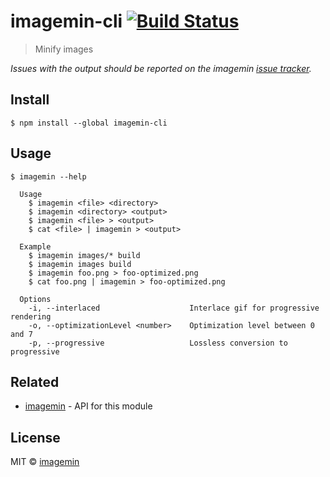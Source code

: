 # imagemin-cli [![Build Status](https://img.shields.io/travis/imagemin-cli/imagemin-cli.svg)](https://travis-ci.org/imagemin-cli/imagemin-cli)

> Minify images

*Issues with the output should be reported on the imagemin [issue tracker](https://github.com/imagemin/imagemin/issues).*


## Install

```
$ npm install --global imagemin-cli
```


## Usage

```
$ imagemin --help

  Usage
    $ imagemin <file> <directory>
    $ imagemin <directory> <output>
    $ imagemin <file> > <output>
    $ cat <file> | imagemin > <output>

  Example
    $ imagemin images/* build
    $ imagemin images build
    $ imagemin foo.png > foo-optimized.png
    $ cat foo.png | imagemin > foo-optimized.png

  Options
    -i, --interlaced                    Interlace gif for progressive rendering
    -o, --optimizationLevel <number>    Optimization level between 0 and 7
    -p, --progressive                   Lossless conversion to progressive
```


## Related

- [imagemin](https://github.com/imagemin/imagemin) - API for this module


## License

MIT © [imagemin](https://github.com/imagemin)
